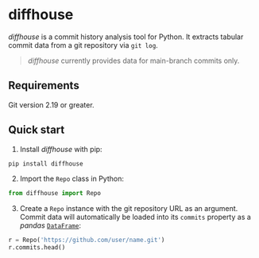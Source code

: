 # diffhouse

*diffhouse* is a commit history analysis tool for Python. It extracts tabular commit data from a git repository via `git log`.

> *diffhouse* currently provides data for main-branch commits only.

## Requirements

Git version 2.19 or greater.

## Quick start

1. Install *diffhouse* with pip:

```bash
pip install diffhouse
```

2. Import the `Repo` class in Python:

```python
from diffhouse import Repo
```

3. Create a `Repo` instance with the git repository URL as an argument. Commit data will automatically be loaded into its `commits` property as a *pandas* [`DataFrame`](https://pandas.pydata.org/docs/reference/api/pandas.DataFrame.html):

```python
r = Repo('https://github.com/user/name.git')
r.commits.head()
```
